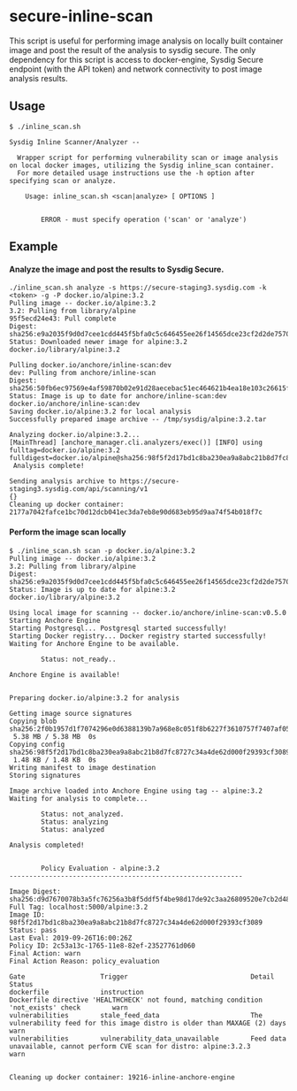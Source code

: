 # secure-inline-scan

This script is useful for performing image analysis on locally built container image and post the result of the analysis to sysdig secure. The only dependency for this script is access to docker-engine, Sysdig Secure endpoint (with the API token) and network connectivity to post image analysis results.

## Usage

    $ ./inline_scan.sh 
    
    Sysdig Inline Scanner/Analyzer --
    
      Wrapper script for performing vulnerability scan or image analysis on local docker images, utilizing the Sysdig inline_scan container.
      For more detailed usage instructions use the -h option after specifying scan or analyze.
    
        Usage: inline_scan.sh <scan|analyze> [ OPTIONS ]
    
    
            ERROR - must specify operation ('scan' or 'analyze')

## Example

#### Analyze the image and post the results to Sysdig Secure.
      
    ./inline_scan.sh analyze -s https://secure-staging3.sysdig.com -k <token> -g -P docker.io/alpine:3.2
    Pulling image -- docker.io/alpine:3.2
    3.2: Pulling from library/alpine
    95f5ecd24e43: Pull complete
    Digest: sha256:e9a2035f9d0d7cee1cdd445f5bfa0c5c646455ee26f14565dce23cf2d2de7570
    Status: Downloaded newer image for alpine:3.2
    docker.io/library/alpine:3.2
     
    Pulling docker.io/anchore/inline-scan:dev
    dev: Pulling from anchore/inline-scan
    Digest: sha256:50fb6ec97569e4af59870b02e91d28aecebac51ec464621b4ea18e103c26615f
    Status: Image is up to date for anchore/inline-scan:dev
    docker.io/anchore/inline-scan:dev
    Saving docker.io/alpine:3.2 for local analysis
    Successfully prepared image archive -- /tmp/sysdig/alpine:3.2.tar
     
    Analyzing docker.io/alpine:3.2...
    [MainThread] [anchore_manager.cli.analyzers/exec()] [INFO] using fulltag=docker.io/alpine:3.2 fulldigest=docker.io/alpine@sha256:98f5f2d17bd1c8ba230ea9a8abc21b8d7fc8727c34a4de62d000f29393cf3089
     Analysis complete!
     
    Sending analysis archive to https://secure-staging3.sysdig.com/api/scanning/v1
    {}
    Cleaning up docker container: 2177a7042fafce1bc70d12dcb041ec3da7eb8e90d683eb95d9aa74f54b018f7c 


#### Perform the image scan locally

    $ ./inline_scan.sh scan -p docker.io/alpine:3.2
    Pulling image -- docker.io/alpine:3.2
    3.2: Pulling from library/alpine
    Digest: sha256:e9a2035f9d0d7cee1cdd445f5bfa0c5c646455ee26f14565dce23cf2d2de7570
    Status: Image is up to date for alpine:3.2
    docker.io/library/alpine:3.2
    
    Using local image for scanning -- docker.io/anchore/inline-scan:v0.5.0
    Starting Anchore Engine
    Starting Postgresql... Postgresql started successfully!
    Starting Docker registry... Docker registry started successfully!
    Waiting for Anchore Engine to be available.
    
            Status: not_ready..
    
    Anchore Engine is available!
    
    
    Preparing docker.io/alpine:3.2 for analysis
    
    Getting image source signatures
    Copying blob sha256:2f0b1957d1f7074296e0d6388139b7a968e8c051f8b6227f3610757f7407af05
     5.38 MB / 5.38 MB  0s
    Copying config sha256:98f5f2d17bd1c8ba230ea9a8abc21b8d7fc8727c34a4de62d000f29393cf3089
     1.48 KB / 1.48 KB  0s
    Writing manifest to image destination
    Storing signatures
    
    Image archive loaded into Anchore Engine using tag -- alpine:3.2
    Waiting for analysis to complete...
    
            Status: not_analyzed.
            Status: analyzing
            Status: analyzed
    
    Analysis completed!
    
    
            Policy Evaluation - alpine:3.2
    -----------------------------------------------------------
    
    Image Digest: sha256:d9d7670078b3a5fc76256a3b8f5ddf5f4be98d17de92c3aa26809520e7cb2d48
    Full Tag: localhost:5000/alpine:3.2
    Image ID: 98f5f2d17bd1c8ba230ea9a8abc21b8d7fc8727c34a4de62d000f29393cf3089
    Status: pass
    Last Eval: 2019-09-26T16:00:26Z
    Policy ID: 2c53a13c-1765-11e8-82ef-23527761d060
    Final Action: warn
    Final Action Reason: policy_evaluation
    
    Gate                   Trigger                               Detail                                                                                     Status        
    dockerfile             instruction                           Dockerfile directive 'HEALTHCHECK' not found, matching condition 'not_exists' check        warn          
    vulnerabilities        stale_feed_data                       The vulnerability feed for this image distro is older than MAXAGE (2) days                 warn          
    vulnerabilities        vulnerability_data_unavailable        Feed data unavailable, cannot perform CVE scan for distro: alpine:3.2.3                    warn          
    
    
    Cleaning up docker container: 19216-inline-anchore-engine
